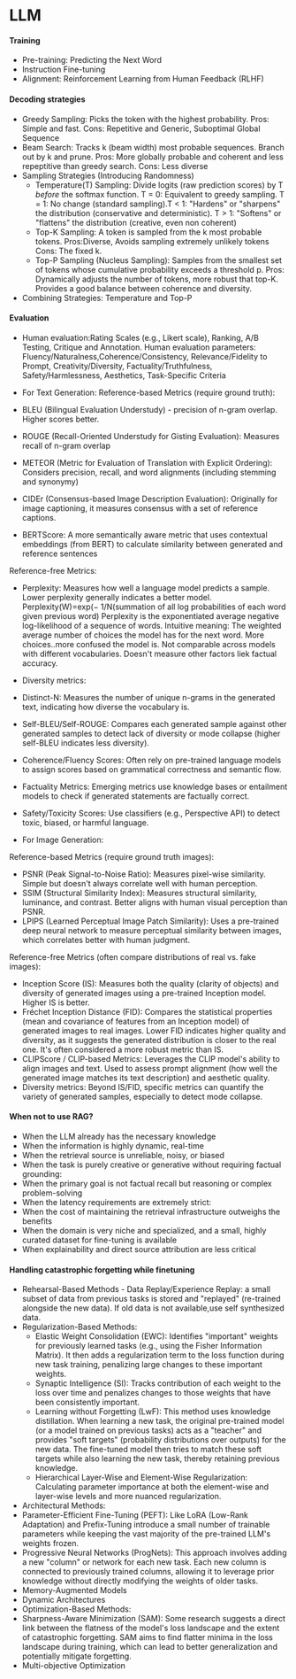 # LLM
#### Training
* Pre-training: Predicting the Next Word
* Instruction Fine-tuning
* Alignment: Reinforcement Learning from Human Feedback (RLHF)

#### Decoding strategies
* Greedy Sampling: Picks the token with the highest probability.
  Pros: Simple and fast. Cons: Repetitive and Generic, Suboptimal Global Sequence
* Beam Search: Tracks k (beam width) most probable sequences. Branch out by k and prune.
  Pros: More globally probable and coherent and less repeptitive than greedy search. Cons: Less diverse
* Sampling Strategies (Introducing Randomness)
  * Temperature(T) Sampling: Divide logits (raw prediction scores) by T *before* the softmax function. T = 0: Equivalent to greedy sampling. T = 1: No change (standard sampling).T < 1: "Hardens" or "sharpens" the distribution (conservative and deterministic). T > 1: "Softens" or "flattens" the distribution (creative, even non coherent)
  * Top-K Sampling: A token is sampled from the k most probable tokens. Pros:Diverse, Avoids sampling extremely unlikely tokens Cons: The fixed k.
  * Top-P Sampling (Nucleus Sampling): Samples from the smallest set of tokens whose cumulative probability exceeds a threshold p. Pros: Dynamically adjusts the number of tokens, more robust that top-K. Provides a good balance between coherence and diversity.
* Combining Strategies: Temperature and Top-P

#### Evaluation
* Human evaluation:Rating Scales (e.g., Likert scale), Ranking, A/B Testing, Critique and Annotation.
  Human evaluation parameters: Fluency/Naturalness,Coherence/Consistency, Relevance/Fidelity to Prompt, Creativity/Diversity, Factuality/Truthfulness, Safety/Harmlessness, Aesthetics, Task-Specific Criteria

* For Text Generation:
Reference-based Metrics (require ground truth): 
 * BLEU (Bilingual Evaluation Understudy) - precision of n-gram overlap. Higher scores better. 
 * ROUGE (Recall-Oriented Understudy for Gisting Evaluation): Measures recall of n-gram overlap
 * METEOR (Metric for Evaluation of Translation with Explicit Ordering): Considers precision, recall, and word alignments (including stemming and synonymy)
 * CIDEr (Consensus-based Image Description Evaluation): Originally for image captioning, it measures consensus with a set of reference captions.
 * BERTScore: A more semantically aware metric that uses contextual embeddings (from BERT) to calculate similarity between generated and reference sentences

Reference-free Metrics:
* Perplexity: Measures how well a language model predicts a sample. Lower perplexity generally indicates a better model.
  Perplexity(W)=exp(− 1/N(summation of all log probabilities of each word given previous word)
  Perplexity is the exponentiated average negative log-likelihood of a sequence of words.
  Intuitive meaning: The weighted average number of choices the model has for the next word. More choices..more confused the model is.
  Not comparable across models with different vocabularies. Doesn't measure other factors liek factual accuracy.
 
* Diversity metrics:
 * Distinct-N: Measures the number of unique n-grams in the generated text, indicating how diverse the vocabulary is.
 * Self-BLEU/Self-ROUGE: Compares each generated sample against other generated samples to detect lack of diversity or mode collapse (higher self-BLEU indicates less diversity).
* Coherence/Fluency Scores: Often rely on pre-trained language models to assign scores based on grammatical correctness and semantic flow.
* Factuality Metrics: Emerging metrics use knowledge bases or entailment models to check if generated statements are factually correct.
* Safety/Toxicity Scores: Use classifiers (e.g., Perspective API) to detect toxic, biased, or harmful language.

* For Image Generation:

Reference-based Metrics (require ground truth images):
* PSNR (Peak Signal-to-Noise Ratio): Measures pixel-wise similarity. Simple but doesn't always correlate well with human perception.
* SSIM (Structural Similarity Index): Measures structural similarity, luminance, and contrast. Better aligns with human visual perception than PSNR.
* LPIPS (Learned Perceptual Image Patch Similarity): Uses a pre-trained deep neural network to measure perceptual similarity between images, which correlates better with human judgment.

Reference-free Metrics (often compare distributions of real vs. fake images):
* Inception Score (IS): Measures both the quality (clarity of objects) and diversity of generated images using a pre-trained Inception model. Higher IS is better.
* Fréchet Inception Distance (FID): Compares the statistical properties (mean and covariance of features from an Inception model) of generated images to real images. Lower FID indicates higher quality and diversity, as it suggests the generated distribution is closer to the real one. It's often considered a more robust metric than IS.
* CLIPScore / CLIP-based Metrics: Leverages the CLIP model's ability to align images and text. Used to assess prompt alignment (how well the generated image matches its text description) and aesthetic quality.
* Diversity metrics: Beyond IS/FID, specific metrics can quantify the variety of generated samples, especially to detect mode collapse.

#### When not to use RAG?
* When the LLM already has the necessary knowledge
* When the information is highly dynamic, real-time
* When the retrieval source is unreliable, noisy, or biased
* When the task is purely creative or generative without requiring factual grounding:
* When the primary goal is not factual recall but reasoning or complex problem-solving
* When the latency requirements are extremely strict: 
* When the cost of maintaining the retrieval infrastructure outweighs the benefits
* When the domain is very niche and specialized, and a small, highly curated dataset for fine-tuning is available
* When explainability and direct source attribution are less critical

#### Handling catastrophic forgetting while finetuning
* Rehearsal-Based Methods - Data Replay/Experience Replay: a small subset of data from previous tasks is stored and "replayed" (re-trained alongside the new data). If old data is not available,use self synthesized data.
* Regularization-Based Methods:
  * Elastic Weight Consolidation (EWC): Identifies "important" weights for previously learned tasks (e.g., using the Fisher Information Matrix). It then adds a regularization term to the loss function during new task training, penalizing large changes to these important weights. 
  * Synaptic Intelligence (SI): Tracks contribution of each weight to the loss over time and penalizes changes to those weights that have been consistently important.
  * Learning without Forgetting (LwF): This method uses knowledge distillation. When learning a new task, the original pre-trained model (or a model trained on previous tasks) acts as a "teacher" and provides "soft targets" (probability distributions over outputs) for the new data. The fine-tuned model then tries to match these soft targets while also learning the new task, thereby retaining previous knowledge.
  * Hierarchical Layer-Wise and Element-Wise Regularization: Calculating parameter importance at both the element-wise and layer-wise levels and more nuanced regularization.
* Architectural Methods:
 * Parameter-Efficient Fine-Tuning (PEFT): Like LoRA (Low-Rank Adaptation) and Prefix-Tuning introduce a small number of trainable parameters while keeping the vast majority of the pre-trained LLM's weights frozen. 
 * Progressive Neural Networks (ProgNets): This approach involves adding a new "column" or network for each new task. Each new column is connected to previously trained columns, allowing it to leverage prior knowledge without directly modifying the weights of older tasks.
 * Memory-Augmented Models
 * Dynamic Architectures
* Optimization-Based Methods:
 * Sharpness-Aware Minimization (SAM): Some research suggests a direct link between the flatness of the model's loss landscape and the extent of catastrophic forgetting. SAM aims to find flatter minima in the loss landscape during training, which can lead to better generalization and potentially mitigate forgetting.
 * Multi-objective Optimization
